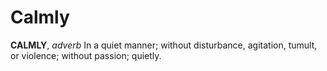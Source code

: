 # Calmly

**CALMLY**, _adverb_ In a quiet manner; without disturbance, agitation, tumult, or violence; without passion; quietly.